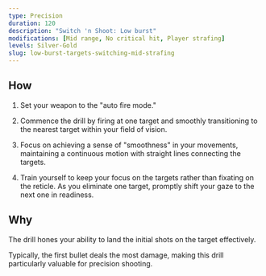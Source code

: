 ```yaml
---
type: Precision
duration: 120
description: "Switch 'n Shoot: Low burst"
modifications: [Mid range, No critical hit, Player strafing]
levels: Silver-Gold
slug: low-burst-targets-switching-mid-strafing
---
```


## How

1. Set your weapon to the "auto fire mode."

2. Commence the drill by firing at one target and smoothly transitioning to the nearest target within your field of vision.

3. Focus on achieving a sense of "smoothness" in your movements, maintaining a continuous motion with straight lines connecting the targets.

4. Train yourself to keep your focus on the targets rather than fixating on the reticle. As you eliminate one target, promptly shift your gaze to the next one in readiness.

## Why

The drill hones your ability to land the initial shots on the target effectively.

Typically, the first bullet deals the most damage, making this drill particularly valuable for precision shooting.
